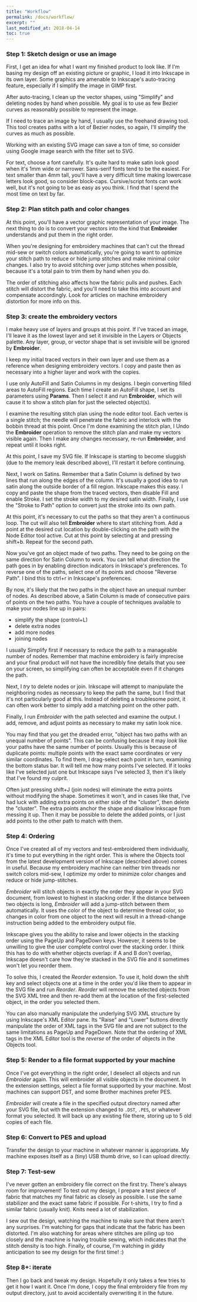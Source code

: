 ```yaml
---
title: "Workflow"
permalink: /docs/workflow/
excerpt: ""
last_modified_at: 2018-04-14
toc: true
---
```

### Step 1: Sketch design or use an image

First, I get an idea for what I want my finished product to look like. If I'm basing my design off an existing picture or graphic, I load it into Inkscape in its own layer. Some graphics are amenable to Inkscape's auto-tracing feature, especially if I simplify the image in GIMP first.

After auto-tracing, I clean up the vector shapes, using "Simplify" and deleting nodes by hand when possible. My goal is to use as few Bezier curves as reasonably possible to represent the image.

If I need to trace an image by hand, I usually use the freehand drawing tool. This tool creates paths with a lot of Bezier nodes, so again, I'll simplify the curves as much as possible.

Working with an existing SVG image can save a ton of time, so consider using Google image search with the filter set to SVG.

For text, choose a font carefully. It's quite hard to make satin look good when it's 1mm wide or narrower. Sans-serif fonts tend to be the easiest. For text smaller than 4mm tall, you'll have a very difficult time making lowercase letters look good, so consider block-caps. Cursive/script fonts can work well, but it's not going to be as easy as you think. I find that I spend the most time on text by far.


### Step 2: Plan stitch path and color changes

At this point, you'll have a vector graphic representation of your image. The next thing to do is to convert your vectors into the kind that **Embroider** understands and put them in the right order.

When you're designing for embroidery machines that can't cut the thread mid-sew or switch colors automatically, you're going to want to optimize your stitch path to reduce or hide jump stitches and make minimal color changes. I also try to avoid stitching over jump stitches when possible, because it's a total pain to trim them by hand when you do.

The order of stitching also affects how the fabric pulls and pushes. Each stitch will distort the fabric, and you'll need to take this into account and compensate accordingly. Look for articles on machine embroidery distortion for more info on this.

### Step 3: create the embroidery vectors

I make heavy use of layers and groups at this point. If I've traced an image, I'll leave it as the lowest layer and set it invisible in the Layers or Objects palette. Any layer, group, or vector shape that is set invisible will be ignored by **Embroider**.

I keep my initial traced vectors in their own layer and use them as a reference when designing embroidery vectors. I copy and paste then as necessary into a higher layer and work with the copies.

I use only AutoFill and Satin Columns in my designs. I begin converting filled areas to AutoFill regions. Each time I create an AutoFill shape, I set its parameters using **Params**. Then I select it and run **Embroider**, which will cause it to show a stitch plan for just the selected object(s).

I examine the resulting stitch plan using the node editor tool. Each vertex is a single stitch; the needle will penetrate the fabric and interlock with the bobbin thread at this point. Once I'm done examining the stitch plan, I Undo the **Embroider** operation to remove the stitch plan and make my vectors visible again. Then I make any changes necessary, re-run **Embroider**, and repeat until it looks right.

At this point, I save my SVG file. If Inkscape is starting to become sluggish (due to the memory leak described above), I'll restart it before continuing.

Next, I work on Satins. Remember that a Satin Column is defined by two lines that run along the edges of the column. It's usually a good idea to run satin along the outside border of a fill region. Inkscape makes this easy. I copy and paste the shape from the traced vectors, then disable Fill and enable Stroke. I set the stroke width to my desired satin width. Finally, I use the "Stroke to Path" option to convert just the stroke into its own path.

At this point, it's necessary to cut the paths so that they aren't a continuous loop. The cut will also tell **Embroider** where to start stitching from. Add a point at the desired cut location by double-clicking on the path with the Node Editor tool active. Cut at this point by selecting at and pressing shift+b. Repeat for the second path.

Now you've got an object made of two paths. They need to be going on the same direction for Satin Column to work. You can tell what direction the path goes in by enabling direction indicators in Inkscape's preferences. To reverse one of the paths, select one of its points and choose "Reverse Path". I bind this to ctrl+r in Inkscape's preferences.

By now, it's likely that the two paths in the object have an unequal number of nodes. As described above, a Satin Column is made of consecutive pairs of points on the two paths. You have a couple of techniques available to make your nodes line up in pairs:

* simplify the shape (control+L)
* delete extra nodes
* add more nodes
* joining nodes

I usually Simplify first if necessary to reduce the path to a manageable number of nodes. Remember that machine embroidery is fairly imprecise and your final product will not have the incredibly fine details that you see on your screen, so simplifying can often be acceptable even if it changes the path.

Next, I _try_ to delete nodes or join. Inkscape will attempt to manipulate the neighboring nodes as necessary to keep the path the same, but I find that it's not particularly good at this. Instead of deleting a troublesome point, it can often work better to simply add a matching point on the other path.

Finally, I run *Embroider* with the path selected and examine the output. I add, remove, and adjust points as necessary to make my satin look nice.

You may find that you get the dreaded error, "object <name> has two paths with an unequal number of points". This can be confusing because it may _look_ like your paths have the same number of points. Usually this is because of duplicate points: multiple points with the exact same coordinates or very similar coordinates. To find them, I drag-select each point in turn, examining the bottom status bar. It will tell me how many points I've selected. If it looks like I've selected just one but Inkscape says I've selected 3, then it's likely that I've found my culprit.

Often just pressing shift+J (join nodes) will eliminate the extra points without modifying the shape. Sometimes it won't, and in cases like that, I've had luck with adding extra points on either side of the "cluster", then delete the "cluster". The extra points anchor the shape and disallow Inkscape from messing it up. Then it may be possible to delete the added points, or I just add points to the other path to match with them.

### Step 4: Ordering

Once I've created all of my vectors and test-embroidered them individually, it's time to put everything in the right order. This is where the Objects tool from the latest development version of Inkscape (described above) comes in useful. Because my embroidery machine can neither trim threads nor switch colors mid-sew, I optimize my order to minimize color changes and reduce or hide jump-stitches.

*Embroider* will stitch objects in exactly the order they appear in your SVG document, from lowest to highest in stacking order. If the distance between two objects is long, *Embroider* will add a jump-stitch between them automatically. It uses the color of the object to determine thread color, so changes in color from one object to the next will result in a thread-change instruction being added to the embroidery output file.

Inkscape gives you the ability to raise and lower objects in the stacking order using the PageUp and PageDown keys. However, it seems to be unwilling to give the user complete control over the stacking order. I think this has to do with whether objects overlap: if A and B don't overlap, Inkscape doesn't care how they're stacked in the SVG file and it sometimes won't let you reorder them.

To solve this, I created the *Reorder* extension. To use it, hold down the shift key and select objects one at a time in the order you'd like them to appear in the SVG file and run *Reorder*. *Reorder* will remove the selected objects from the SVG XML tree and then re-add them at the location of the first-selected object, in the order you selected them.

You can also manually manipulate the underlying SVG XML structure by using Inkscape's XML Editor pane. Its "Raise" and "Lower" buttons directly manipulate the order of XML tags in the SVG file and are not subject to the same limitations as PageUp and PageDown. Note that the ordering of XML tags in the XML Editor tool is the _reverse_ of the order of objects in the Objects tool.

### Step 5: Render to a file format supported by your machine

Once I've got everything in the right order, I deselect all objects and run *Embroider* again. This will embroider all visible objects in the document. In the extension settings, select a file format supported by your machine. Most machines can support DST, and some Brother machines prefer PES.

*Embroider* will create a file in the specified output directory named after your SVG file, but with the extension changed to `.DST`, `.PES`, or whatever format you selected. It will back up any existing file there, storing up to 5 old copies of each file.

### Step 6: Convert to PES and upload

Transfer the design to your machine in whatever manner is appropriate. My machine exposes itself as a (tiny) USB thumb drive, so I can upload directly.

### Step 7: Test-sew

I've never gotten an embroidery file correct on the first try. There's always room for improvement! To test out my design, I prepare a test piece of fabric that matches my final fabric as closely as possible. I use the same stabilizer and the exact same fabric if possible. For t-shirts, I try to find a similar fabric (usually knit). Knits need a lot of stabilization.

I sew out the design, watching the machine to make sure that there aren't any surprises. I'm watching for gaps that indicate that the fabric has been distorted. I'm also watching for areas where stitches are piling up too closely and the machine is having trouble sewing, which indicates that the stitch density is too high. Finally, of course, I'm watching in giddy anticipation to see my design for the first time! :)

### Step 8+: iterate

Then I go back and tweak my design. Hopefully it only takes a few tries to get it how I want it. Once I'm done, I copy the final embroidery file from my output directory, just to avoid accidentally overwriting it in the future.
